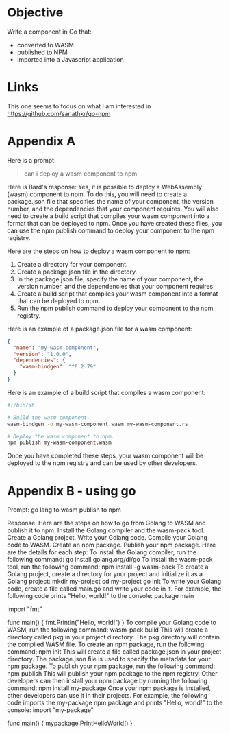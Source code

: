 # Objective

Write a component in Go that:
- converted to WASM
- published to NPM
- imported into a Javascript application

# Links

This one seems to focus on what I am interested in
https://github.com/sanathkr/go-npm

# Appendix A
Here is a prompt:
> can i deploy a wasm component to npm

Here is Bard's response:
Yes, it is possible to deploy a WebAssembly (wasm) component to npm. To do this, you will need to create a package.json file that specifies the name of your component, the version number, and the dependencies that your component requires. You will also need to create a build script that compiles your wasm component into a format that can be deployed to npm. Once you have created these files, you can use the npm publish command to deploy your component to the npm registry.

Here are the steps on how to deploy a wasm component to npm:
1. Create a directory for your component.
2. Create a package.json file in the directory.
3. In the package.json file, specify the name of your component, the version number, and the dependencies that your component requires.
4. Create a build script that compiles your wasm component into a format that can be deployed to npm.
5. Run the npm publish command to deploy your component to the npm registry.

Here is an example of a package.json file for a wasm component:
```json
{
  "name": "my-wasm-component",
  "version": "1.0.0",
  "dependencies": {
    "wasm-bindgen": "^0.2.79"
  }
} 
```
Here is an example of a build script that compiles a wasm component:
```sh
#!/bin/sh

# Build the wasm component.
wasm-bindgen -o my-wasm-component.wasm my-wasm-component.rs

# Deploy the wasm component to npm.
npm publish my-wasm-component.wasm 
```

Once you have completed these steps, your wasm component will be deployed to the npm registry and can be used by other developers.

# Appendix B - using go

Prompt: go lang to wasm publish to npm

Response:
Here are the steps on how to go from Golang to WASM and publish it to npm:
Install the Golang compiler and the wasm-pack tool.
Create a Golang project.
Write your Golang code.
Compile your Golang code to WASM.
Create an npm package.
Publish your npm package.
Here are the details for each step:
To install the Golang compiler, run the following command:
go install golang.org/dl/go 
To install the wasm-pack tool, run the following command:
npm install -g wasm-pack 
To create a Golang project, create a directory for your project and initialize it as a Golang project:
mkdir my-project
cd my-project
go init 
To write your Golang code, create a file called main.go and write your code in it. For example, the following code prints "Hello, world!" to the console:
package main

import "fmt"

func main() {
  fmt.Println("Hello, world!")
} 
To compile your Golang code to WASM, run the following command:
wasm-pack build 
This will create a directory called pkg in your project directory. The pkg directory will contain the compiled WASM file.
To create an npm package, run the following command:
npm init 
This will create a file called package.json in your project directory. The package.json file is used to specify the metadata for your npm package.
To publish your npm package, run the following command:
npm publish 
This will publish your npm package to the npm registry. Other developers can then install your npm package by running the following command:
npm install my-package 
Once your npm package is installed, other developers can use it in their projects. For example, the following code imports the my-package npm package and prints "Hello, world!" to the console:
import "my-package"

func main() {
  mypackage.PrintHelloWorld()
} 